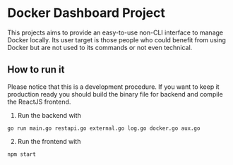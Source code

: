 # Docker Dashboard Project

This projects aims to provide an easy-to-use non-CLI interface to manage Docker locally. Its user target is those people who could benefit from using Docker but are not used to its commands or not even technical.

## How to run it

Please notice that this is a development procedure. If you want to keep it production ready you should build the binary file for backend and compile the ReactJS frontend.

1. Run the backend with

```
go run main.go restapi.go external.go log.go docker.go aux.go
```

2. Run the frontend with

```
npm start
```